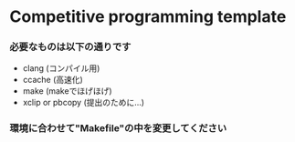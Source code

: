 # Competitive programming template
### 必要なものは以下の通りです
- clang (コンパイル用)
- ccache (高速化)
- make (makeでほげほげ)
- xclip or pbcopy (提出のために...)
### 環境に合わせて"Makefile"の中を変更してください